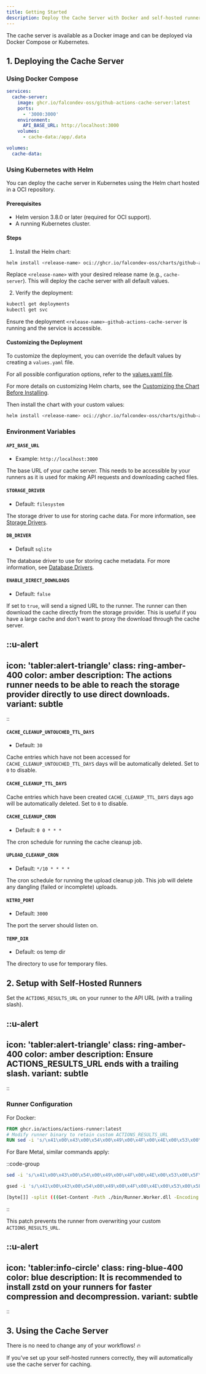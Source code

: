 ```yaml
---
title: Getting Started
description: Deploy the Cache Server with Docker and self-hosted runners
---
```


The cache server is available as a Docker image and can be deployed via Docker Compose or Kubernetes.

## 1. Deploying the Cache Server

### Using Docker Compose

```yaml [docker-compose.yml]
services:
  cache-server:
    image: ghcr.io/falcondev-oss/github-actions-cache-server:latest
    ports:
      - '3000:3000'
    environment:
      API_BASE_URL: http://localhost:3000
    volumes:
      - cache-data:/app/.data

volumes:
  cache-data:
```

### Using Kubernetes with Helm

You can deploy the cache server in Kubernetes using the Helm chart hosted in a OCI repository.

#### Prerequisites

- Helm version 3.8.0 or later (required for OCI support).
- A running Kubernetes cluster.

#### Steps

1. Install the Helm chart:

```bash
helm install <release-name> oci://ghcr.io/falcondev-oss/charts/github-actions-cache-server
```

Replace `<release-name>` with your desired release name (e.g., `cache-server`). This will deploy the cache server with all default values.

2. Verify the deployment:

```bash
kubectl get deployments
kubectl get svc
```

Ensure the deployment `<release-name>-github-actions-cache-server` is running and the service is accessible.

#### Customizing the Deployment

To customize the deployment, you can override the default values by creating a `values.yaml` file. 

For all possible configuration options, refer to the [values.yaml file](https://github.com/falcondev-oss/github-actions-cache-server/blob/master/install/kubernetes/github-actions-cache-server/values.yaml).

For more details on customizing Helm charts, see the [Customizing the Chart Before Installing](https://helm.sh/docs/intro/using_helm/#customizing-the-chart-before-installing).

Then install the chart with your custom values:

```bash
helm install <release-name> oci://ghcr.io/falcondev-oss/charts/github-actions-cache-server -f values.yaml
```

### Environment Variables

#### `API_BASE_URL`

- Example: `http://localhost:3000`

The base URL of your cache server. This needs to be accessible by your runners as it is used for making API requests and downloading cached files.

#### `STORAGE_DRIVER`

- Default: `filesystem`

The storage driver to use for storing cache data. For more information, see [Storage Drivers](/getting-started/storage-drivers).

#### `DB_DRIVER`

- Default `sqlite`

The database driver to use for storing cache metadata. For more information, see [Database Drivers](/getting-started/database-drivers).

#### `ENABLE_DIRECT_DOWNLOADS`

- Default: `false`

If set to `true`, will send a signed URL to the runner. The runner can then download the cache directly from the storage provider. This is useful if you have a large cache and don't want to proxy the download through the cache server.

::u-alert
---
icon: 'tabler:alert-triangle'
class: ring-amber-400
color: amber
description: The actions runner needs to be able to reach the storage provider directly to use direct downloads.
variant: subtle
---
::

#### `CACHE_CLEANUP_UNTOUCHED_TTL_DAYS`

- Default: `30`

Cache entries which have not been accessed for `CACHE_CLEANUP_UNTOUCHED_TTL_DAYS` days will be automatically deleted. Set to `0` to disable.

#### `CACHE_CLEANUP_TTL_DAYS`

Cache entries which have been created `CACHE_CLEANUP_TTL_DAYS` days ago will be automatically deleted. Set to `0` to disable.

#### `CACHE_CLEANUP_CRON`

- Default: `0 0 * * *`

The cron schedule for running the cache cleanup job.

#### `UPLOAD_CLEANUP_CRON`

- Default: `*/10 * * * *`

The cron schedule for running the upload cleanup job. This job will delete any dangling (failed or incomplete) uploads.


#### `NITRO_PORT`

- Default: `3000`

The port the server should listen on.

#### `TEMP_DIR`

- Default: os temp dir

The directory to use for temporary files.

## 2. Setup with Self-Hosted Runners

Set the `ACTIONS_RESULTS_URL` on your runner to the API URL (with a trailing slash).

::u-alert
---
icon: 'tabler:alert-triangle'
class: ring-amber-400
color: amber
description: Ensure ACTIONS_RESULTS_URL ends with a trailing slash.
variant: subtle
---
::

### Runner Configuration

For Docker:

```dockerfile [Dockerfile]
FROM ghcr.io/actions/actions-runner:latest
# Modify runner binary to retain custom ACTIONS_RESULTS_URL
RUN sed -i 's/\x41\x00\x43\x00\x54\x00\x49\x00\x4F\x00\x4E\x00\x53\x00\x5F\x00\x52\x00\x45\x00\x53\x00\x55\x00\x4C\x00\x54\x00\x53\x00\x5F\x00\x55\x00\x52\x00\x4C\x00/\x41\x00\x43\x00\x54\x00\x49\x00\x4F\x00\x4E\x00\x53\x00\x5F\x00\x52\x00\x45\x00\x53\x00\x55\x00\x4C\x00\x54\x00\x53\x00\x5F\x00\x4F\x00\x52\x00\x4C\x00/g' /home/runner/bin/Runner.Worker.dll
```

For Bare Metal, similar commands apply:

::code-group

```bash [Linux]
sed -i 's/\x41\x00\x43\x00\x54\x00\x49\x00\x4F\x00\x4E\x00\x53\x00\x5F\x00\x52\x00\x45\x00\x53\x00\x55\x00\x4C\x00\x54\x00\x53\x00\x5F\x00\x55\x00\x52\x00\x4C\x00/\x41\x00\x43\x00\x54\x00\x49\x00\x4F\x00\x4E\x00\x53\x00\x5F\x00\x52\x00\x45\x00\x53\x00\x55\x00\x4C\x00\x54\x00\x53\x00\x5F\x00\x4F\x00\x52\x00\x4C\x00/g' /path_to_your_runner/bin/Runner.Worker.dll
```

```bash [MacOS]
gsed -i 's/\x41\x00\x43\x00\x54\x00\x49\x00\x4F\x00\x4E\x00\x53\x00\x5F\x00\x52\x00\x45\x00\x53\x00\x55\x00\x4C\x00\x54\x00\x53\x00\x5F\x00\x55\x00\x52\x00\x4C\x00/\x41\x00\x43\x00\x54\x00\x49\x00\x4F\x00\x4E\x00\x53\x00\x5F\x00\x52\x00\x45\x00\x53\x00\x55\x00\x4C\x00\x54\x00\x53\x00\x5F\x00\x4F\x00\x52\x00\x4C\x00/g' /path_to_your_runner/bin/Runner.Worker.dll
```

```bash [Windows]
[byte[]] -split (((Get-Content -Path ./bin/Runner.Worker.dll -Encoding Byte) | ForEach-Object ToString X2) -join '' -Replace '41004300540049004F004E0053005F0052004500530055004C00540053005F00550052004C00','41004300540049004F004E0053005F0052004500530055004C00540053005F004F0052004C00' -Replace '..', '0x$& ') | Set-Content -Path /path_to_your_runner/bin/Runner.Worker.dll -Encoding Byte
```

::

This patch prevents the runner from overwriting your custom `ACTIONS_RESULTS_URL`.

::u-alert
---
icon: 'tabler:info-circle'
class: ring-blue-400
color: blue
description: It is recommended to install zstd on your runners for faster compression and decompression.
variant: subtle
---
::

## 3. Using the Cache Server

There is no need to change any of your workflows! 🔥

If you've set up your self-hosted runners correctly, they will automatically use the cache server for caching.
